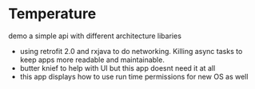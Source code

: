 # Temperature
demo a simple api with different architecture libaries
* using retrofit 2.0 and rxjava to do networking. Killing async tasks to keep apps more readable and maintainable.
* butter knief to help with UI but this app doesnt need it at all
* this app displays how to use run time permissions for new OS as well
